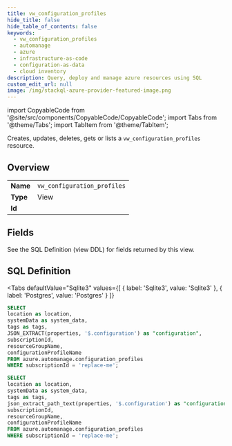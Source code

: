 ```yaml
--- 
title: vw_configuration_profiles
hide_title: false
hide_table_of_contents: false
keywords:
  - vw_configuration_profiles
  - automanage
  - azure
  - infrastructure-as-code
  - configuration-as-data
  - cloud inventory
description: Query, deploy and manage azure resources using SQL
custom_edit_url: null
image: /img/stackql-azure-provider-featured-image.png
---
```


import CopyableCode from '@site/src/components/CopyableCode/CopyableCode';
import Tabs from '@theme/Tabs';
import TabItem from '@theme/TabItem';

Creates, updates, deletes, gets or lists a <code>vw_configuration_profiles</code> resource.

## Overview
<table><tbody>
<tr><td><b>Name</b></td><td><code>vw_configuration_profiles</code></td></tr>
<tr><td><b>Type</b></td><td>View</td></tr>
<tr><td><b>Id</b></td><td><CopyableCode code="azure.automanage.vw_configuration_profiles" /></td></tr>
</tbody></table>

## Fields

See the SQL Definition (view DDL) for fields returned by this view.

## SQL Definition

<Tabs
defaultValue="Sqlite3"
values={[
{ label: 'Sqlite3', value: 'Sqlite3' },
{ label: 'Postgres', value: 'Postgres' }
]}
>
<TabItem value="Sqlite3">

```sql
SELECT
location as location,
systemData as system_data,
tags as tags,
JSON_EXTRACT(properties, '$.configuration') as "configuration",
subscriptionId,
resourceGroupName,
configurationProfileName
FROM azure.automanage.configuration_profiles
WHERE subscriptionId = 'replace-me';
```

</TabItem>
<TabItem value="Postgres">

```sql
SELECT
location as location,
systemData as system_data,
tags as tags,
json_extract_path_text(properties, '$.configuration') as "configuration",
subscriptionId,
resourceGroupName,
configurationProfileName
FROM azure.automanage.configuration_profiles
WHERE subscriptionId = 'replace-me';
```

</TabItem>
</Tabs>
